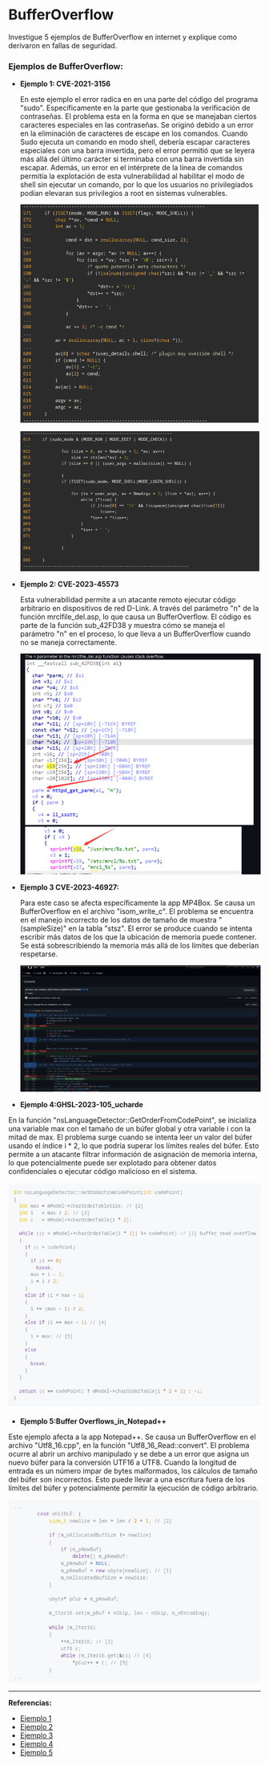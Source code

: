 # BufferOverflow
Investigue 5 ejemplos de BufferOverflow en internet y explique como derivaron en fallas de seguridad.

### Ejemplos de BufferOverflow:

- **Ejemplo 1: CVE-2021-3156**

  En este ejemplo el error radica en en una parte del código del programa "sudo". Específicamente en la parte que gestionaba la verificación de contraseñas. El problema esta en la forma en que se manejaban ciertos caracteres especiales en las contraseñas. Se originó debido a un error en la eliminación de caracteres de escape en los comandos. Cuando Sudo ejecuta un comando en modo shell, debería escapar caracteres especiales con una barra invertida, pero el error permitió que se leyera más allá del último carácter si terminaba con una barra invertida sin escapar. Además, un error en el intérprete de la línea de comandos permitía la explotación de esta vulnerabilidad al habilitar el modo de shell sin ejecutar un comando, por lo que los usuarios no privilegiados podían elevaran sus privilegios a root en sistemas vulnerables.
  
  ![](https://github.com/raulvillalpando/BufferOverflow/blob/main/CVE-2021-3156_1.png)
  
  ![](https://github.com/raulvillalpando/BufferOverflow/blob/main/CVE-2021-3156_2.png)
  
- **Ejemplo 2: CVE-2023-45573**

  Esta vulnerabilidad permite a un atacante remoto ejecutar código arbitrario en dispositivos de red D-Link. A través del parámetro "n" de la función mrclfile_del.asp, lo que causa un BufferOverflow. El código es parte de la función sub_42FD38 y muestra cómo se maneja el parámetro "n" en el proceso, lo que lleva a un BufferOverflow cuando no se maneja correctamente.

  ![](https://github.com/raulvillalpando/BufferOverflow/blob/main/CVE-2023-45573.png)

- **Ejemplo 3 CVE-2023-46927:**

  Para este caso se afecta específicamente la app MP4Box. Se causa un BufferOverflow en el archivo "isom_write_c". El problema se encuentra en el manejo incorrecto de los datos de tamaño de muestra "(sampleSize)" en la tabla "stsz". El error se produce cuando se intenta escribir más datos de los que la ubicación de memoria puede contener. Se está sobrescribiendo la memoria más allá de los límites que deberían respetarse.

   ![](https://github.com/raulvillalpando/BufferOverflow/blob/main/CVE-2023-46927.png)

 - **Ejemplo 4:GHSL-2023-105_ucharde**

  En la función "nsLanguageDetector::GetOrderFromCodePoint", se inicializa una variable max con el tamaño de un búfer global y otra variable i con la mitad de max. El problema surge cuando se intenta leer un valor del búfer usando el índice i * 2, lo que podría superar los límites reales del búfer. Esto permite a un atacante filtrar información de asignación de memoria interna, lo que potencialmente puede ser explotado para obtener datos confidenciales o ejecutar código malicioso en el sistema.
 
  ![](https://github.com/raulvillalpando/BufferOverflow/blob/main/GHSL-2023-105_uchardet.png)

 - **Ejemplo 5:Buffer Overflows_in_Notepad++**

  Este ejemplo afecta a la app Notepad++. Se causa un BufferOverflow en el archivo "Utf8_16.cpp", en la función "Utf8_16_Read::convert". El problema ocurre al abrir un archivo manipulado y se debe a un error que asigna un nuevo búfer para la conversión UTF16 a UTF8. Cuando la longitud de entrada es un número impar de bytes malformados, los cálculos de tamaño del búfer son incorrectos. Esto puede llevar a una escritura fuera de los límites del búfer y potencialmente permitir la ejecución de código arbitrario. 
 
 ![](https://github.com/raulvillalpando/BufferOverflow/blob/main/Buffer%20Overflows%20in%20Notepad%2B%2B.png)

---

**Referencias:**
- [Ejemplo 1](https://blog.qualys.com/vulnerabilities-threat-research/2021/01/26/cve-2021-3156-heap-based-buffer-overflow-in-sudo-baron-samedit)
- [Ejemplo 2](https://github.com/Archerber/bug_submit/blob/main/D-Link/DI-7xxxx/bug7.md)
- [Ejemplo 3](https://github.com/gpac/gpac/commit/a7b467b151d9b54badbc4dd71e7a366b7c391817?diff=unified)
- [Ejemplo 4](https://securitylab.github.com/advisories/GHSL-2023-105_uchardet/)
- [Ejemplo 5](https://securitylab.github.com/advisories/GHSL-2023-092_Notepad__/)
